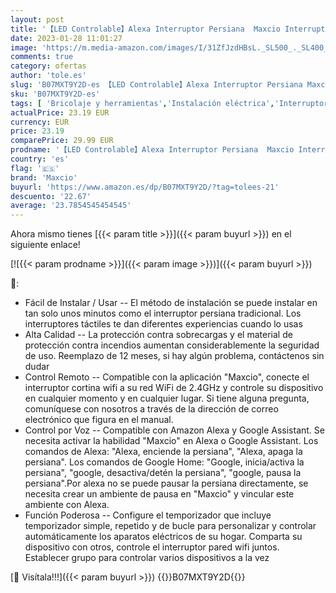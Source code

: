 ```yaml
---
layout: post
title: '【LED Controlable】Alexa Interruptor Persiana  Maxcio Interruptor Wifi Compatible con Alexa y Google Home  Control de APP y Función de Temporizador  para Motor Persiana  Motor Tubular'
date: 2023-01-28 11:01:27
image: 'https://m.media-amazon.com/images/I/31ZfJzdHBsL._SL500_._SL400_.jpg'
comments: true
category: ofertas
author: 'tole.es'
slug: 'B07MXT9Y2D-es 【LED Controlable】Alexa Interruptor Persiana Maxcio...'
sku: 'B07MXT9Y2D-es'
tags: [ 'Bricolaje y herramientas','Instalación eléctrica','Interruptores de persianas y puertas automáticas','Interruptores y reguladores de luz','alexa','google','home','maxcio','🇪🇸', ]
actualPrice: 23.19 EUR
currency: EUR
price: 23.19
comparePrice: 29.99 EUR
prodname: '【LED Controlable】Alexa Interruptor Persiana  Maxcio Interruptor Wifi Compatible con Alexa y Google Home  Control de APP y Función de Temporizador  para Motor Persiana  Motor Tubular'
country: 'es'
flag: '🇪🇸'
brand: 'Maxcio'
buyurl: 'https://www.amazon.es/dp/B07MXT9Y2D/?tag=tolees-21'
descuento: '22.67'
average: '23.7854545454545'
---
```


Ahora mismo tienes [{{< param title >}}]({{< param buyurl >}}) en el siguiente enlace!

[![{{< param prodname >}}]({{< param image >}})]({{< param buyurl >}})

🔎:

- Fácil de Instalar / Usar -- El método de instalación se puede instalar en tan solo unos minutos como el interruptor persiana tradicional. Los interruptores táctiles te dan diferentes experiencias cuando lo usas
- Alta Calidad -- La protección contra sobrecargas y el material de protección contra incendios aumentan considerablemente la seguridad de uso. Reemplazo de 12 meses, si hay algún problema, contáctenos sin dudar
- Control Remoto -- Compatible con la aplicación "Maxcio", conecte el interruptor cortina wifi a su red WiFi de 2.4GHz y controle su dispositivo en cualquier momento y en cualquier lugar. Si tiene alguna pregunta, comuníquese con nosotros a través de la dirección de correo electrónico que figura en el manual.
- Control por Voz -- Compatible con Amazon Alexa y Google Assistant. Se necesita activar la habilidad "Maxcio" en Alexa o Google Assistant. Los comandos de Alexa: "Alexa, enciende la persiana", "Alexa, apaga la persiana". Los comandos de Google Home: "Google, inicia/activa la persiana", "google, desactiva/detén la persiana", "google, pausa la persiana".Por alexa no se puede pausar la persiana directamente, se necesita crear un ambiente de pausa en "Maxcio" y vincular este ambiente con Alexa.
- Función Poderosa -- Configure el temporizador que incluye temporizador simple, repetido y de bucle para personalizar y controlar automáticamente los aparatos eléctricos de su hogar. Comparta su dispositivo con otros, controle el interruptor pared wifi juntos. Establecer grupo para controlar varios dispositivos a la vez

[🛒 Visítala!!!]({{< param buyurl >}})
{{<world>}}B07MXT9Y2D{{</world>}}

